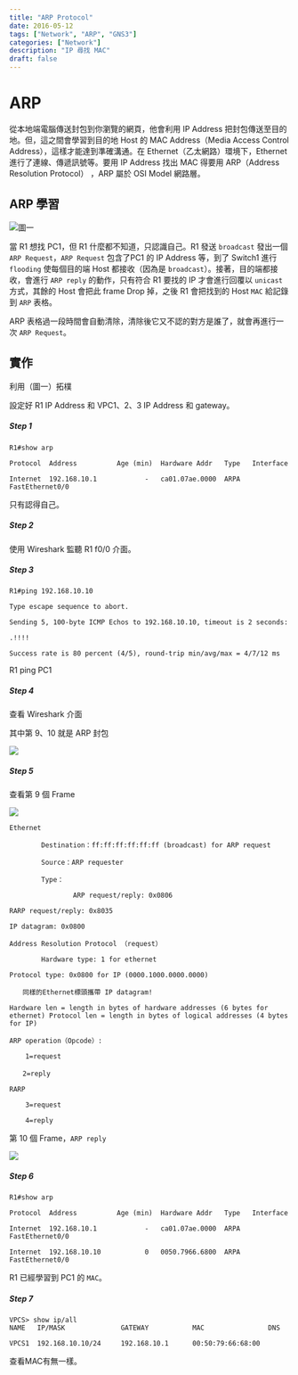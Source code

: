 ```yaml
---
title: "ARP Protocol"
date: 2016-05-12
tags: ["Network", "ARP", "GNS3"]
categories: ["Network"]
description: "IP 尋找 MAC"
draft: false
---
```


# ARP
從本地端電腦傳送封包到你瀏覽的網頁，他會利用 IP Address 把封包傳送至目的地。但，這之間會學習到目的地 Host 的 MAC Address（Media Access Control Address），這樣才能達到準確溝通。在 Ethernet（乙太網路）環境下，Ethernet進行了連線、傳遞訊號等。要用 IP Address 找出 MAC 得要用 ARP（Address Resolution Protocol） ，ARP 屬於 OSI Model 網路層。

## ARP 學習

![圖一](https://i.imgur.com/Bw8y8mL.png)

當 R1 想找 PC1，但 R1 什麼都不知道，只認識自己。R1 發送 `broadcast` 發出一個 `ARP Request`，`ARP Request` 包含了PC1 的 IP Address 等，到了 Switch1 進行 `flooding` 使每個目的端 Host 都接收（因為是 `broadcast`）。接著，目的端都接收，會進行 `ARP reply` 的動作，只有符合 R1 要找的 IP 才會進行回覆以 `unicast` 方式，其餘的 Host 會把此 frame Drop 掉，之後 R1 會把找到的 Host `MAC` 給記錄到 `ARP` 表格。

ARP 表格過一段時間會自動清除，清除後它又不認的對方是誰了，就會再進行一次 `ARP Request`。

## 實作
利用（圖一）拓樸

設定好 R1 IP Address 和 VPC1、2、3 IP Address 和 gateway。

##### Step 1

```shell
R1#show arp

Protocol  Address          Age (min)  Hardware Addr   Type   Interface

Internet  192.168.10.1            -   ca01.07ae.0000  ARPA   FastEthernet0/0
```
只有認得自己。

##### Step 2
使用 Wireshark 監聽 R1 f0/0 介面。

##### Step 3
```shell
R1#ping 192.168.10.10

Type escape sequence to abort.

Sending 5, 100-byte ICMP Echos to 192.168.10.10, timeout is 2 seconds:

.!!!!

Success rate is 80 percent (4/5), round-trip min/avg/max = 4/7/12 ms

```
R1 ping PC1

##### Step 4
查看 Wireshark 介面


其中第 9、10 就是 ARP 封包

![](https://i.imgur.com/8SN9w3L.png)

##### Step 5
查看第 9 個 Frame

![](https://i.imgur.com/DR29rww.png)

```shell
Ethernet

        Destination：ff:ff:ff:ff:ff:ff (broadcast) for ARP request

        Source：ARP requester

        Type：

                ARP request/reply: 0x0806

RARP request/reply: 0x8035

IP datagram: 0x0800

Address Resolution Protocol （request）

        Hardware type: 1 for ethernet

Protocol type: 0x0800 for IP (0000.1000.0000.0000)

　　同樣的Ethernet標頭攜帶 IP datagram!

Hardware len = length in bytes of hardware addresses (6 bytes for ethernet) Protocol len = length in bytes of logical addresses (4 bytes for IP)

ARP operation（Opcode）:

    1=request

　　2=reply

RARP

    3=request

    4=reply
```
第 10 個 Frame，`ARP reply`

![](https://i.imgur.com/0aqiTbO.png)


##### Step 6

```shell
R1#show arp

Protocol  Address          Age (min)  Hardware Addr   Type   Interface

Internet  192.168.10.1            -   ca01.07ae.0000  ARPA   FastEthernet0/0

Internet  192.168.10.10           0   0050.7966.6800  ARPA   FastEthernet0/0

```
R1 已經學習到 PC1 的 `MAC`。

##### Step 7
```shell
VPCS> show ip/all
NAME   IP/MASK              GATEWAY           MAC                DNS

VPCS1  192.168.10.10/24     192.168.10.1      00:50:79:66:68:00
```
查看MAC有無一樣。